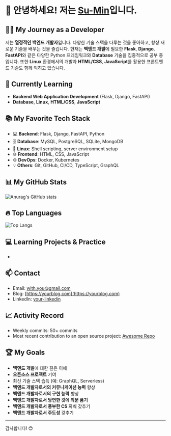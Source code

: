 # 👋 안녕하세요! 저는 [Su-Min](https://github.com/domain0099)입니다.

## 👨‍💻 My Journey as a Developer
저는 **열정적인 백엔드 개발자**입니다. 다양한 기술 스택을 다루는 것을 좋아하고, 항상 새로운 기술을 배우는 것을 즐깁니다. 현재는 **백엔드 개발**에 필요한 **Flask**, **Django**, **FastAPI**와 같은 다양한 Python 프레임워크와 **Database** 기술을 집중적으로 공부 중입니다. 또한 **Linux** 환경에서의 개발과 **HTML/CSS**, **JavaScript**를 활용한 프론트엔드 기술도 함께 익히고 있습니다.

## 🚀 Currently Learning
- **Backend Web Application Development** (Flask, Django, FastAPI)
- **Database**, **Linux**, **HTML/CSS**, **JavaScript**

## 📚 My Favorite Tech Stack
- 💻 **Backend**: Flask, Django, FastAPI, Python
- 🗄️ **Database**: MySQL, PostgreSQL, SQLite, MongoDB
- 🐧 **Linux**: Shell scripting, server environment setup
- 🌐 **Frontend**: HTML, CSS, JavaScript
- ⚙️ **DevOps**: Docker, Kubernetes
- 💡 **Others**: Git, GitHub, CI/CD, TypeScript, GraphQL

## 📊 **My GitHub Stats**
![Anurag's GitHub stats](https://github-readme-stats.vercel.app/api?username=domain0099&show_icons=true&hide_title=true&count_private=true&hide=prs&theme=radical)

## 🔥 **Top Languages**
![Top Langs](https://github-readme-stats.vercel.app/api/top-langs/?username=domain0099&layout=compact&theme=radical)

## 💻 Learning Projects & Practice
- 

## 📫 Contact
- Email: [with.you@gmail.com](mailto:with.you@gmail.com)
- Blog: [https://yourblog.com](https://yourblog.com)
- LinkedIn: [your-linkedin](https://www.linkedin.com/in/your-linkedin)

## 📈 Activity Record
- Weekly commits: 50+ commits
- Most recent contribution to an open source project: [Awesome Repo](https://github.com/opensource/repo)

## 🏆 My Goals
- **백엔드 개발**에 대한 깊은 이해
- **오픈소스 프로젝트** 기여
- 최신 기술 스택 습득 (예: GraphQL, Serverless)
- **백엔드 개발자로서의 커뮤니케이션 능력** 향상
- **백엔드 개발자로서의 구현 능력** 향상
- **백엔드 개발자로서 당연한 것에 의문 품기**
- **백엔드 개발자로서 풍부한 CS 지식** 갖추기
- **백엔드 개발자로서 주도성** 갖추기

---

감사합니다! 😊
